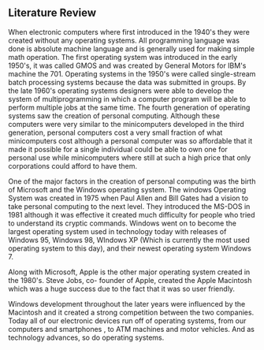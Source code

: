 ## Literature Review

When electronic computers where first introduced in the 1940's they were created without any operating systems.
All programming language was done is absolute machine language and is generally used for making simple math operation.
The first operating system was introduced in the early 1950's, it was called GMOS and was created by General Motors for IBM's machine the 701.
Operating systems in the 1950's were called single-stream batch processing systems because the data was submitted in groups.
By the late 1960's operating systems designers were able to develop the system of multiprogramming in which a computer program will be able to perform multiple jobs at the same time.
The fourth generation of operating systems saw the creation of personal computing.
Although these computers were very similar to the minicomputers developed in the third generation,
personal computers cost a very small fraction of what minicomputers cost although a personal computer was so affordable that it made it possible for a single individual could be able to own one for personal
use while minicomputers where still at such a high price that only corporations could afford to have them.

One of the major factors in the creation of personal computing was the birth of Microsoft and
the Windows operating system. The windows Operating System was created in 1975 when Paul Allen
and Bill Gates had a vision to take personal computing to the next level.
They introduced the MS-DOS in 1981 although it was effective it created much difficulty
for people who tried to understand its cryptic commands.
Windows went on to become the largest operating system used in technology today with
releases of Windows 95, Windows 98, WIndows XP (Which is currently the most used operating system to
this day), and their newest operating system Windows 7.

Along with Microsoft, Apple is the other major operating system created in the 1980's.
Steve Jobs, co- founder of Apple, created the Apple Macintosh which was a huge success due to the fact that it was so user friendly.

Windows development throughout the later years were influenced by the Macintosh and it created a strong competition between the two companies.
Today all of our electronic devices run off of operating systems,
from our computers and smartphones , to ATM machines and motor vehicles.
And as technology advances, so do operating systems.  
